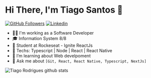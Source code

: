 # Hi There, I'm Tiago Santos 👋
[![GitHub Followers](https://img.shields.io/github/followers/TiagoRodrigues456?style=flat&labelColor=0D0D0D&logo=Github&Color=white)](https://github.com/TiagoRodrigues456)
[![Linkedin](https://img.shields.io/badge/-LinkedIn-060606?style=flat&labelColor=0D0D0D&logo=Linkedin&Color=white)](https://www.linkedin.com/in/tiago-santos-dev/)

- 👨‍💻 I'm working as a Software Developer
- 🎓 Information System 8/8
- 🚀 Student at Rockeseat - Ignite ReactJs 
- 🤖 Techs: Typescript | Node | React | React Native
- 🌱 I’m learning about Web develpoment
- 💬 Ask me about `[Git, React, React Native, Typescript, NextJs]`

![Tiago Rodrigues github stats](https://github-readme-stats.vercel.app/api?username=TiagoRodrigues456&show_icons=true&theme=radical)



